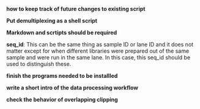 **how to keep track of future changes to existing script**

**Put demultiplexing as a shell script**

**Markdown and scrtipts should be required**

**seq_id**: This can be the same thing as sample ID or lane ID and it does not matter except for when different libraries were prepared out of the same sample and were run in the same lane. In this case, this seq_id should be used to distinguish these.

**finish the programs needed to be installled**

**write a short intro of the data processing workflow**

**check the behavior of overlapping clipping**
